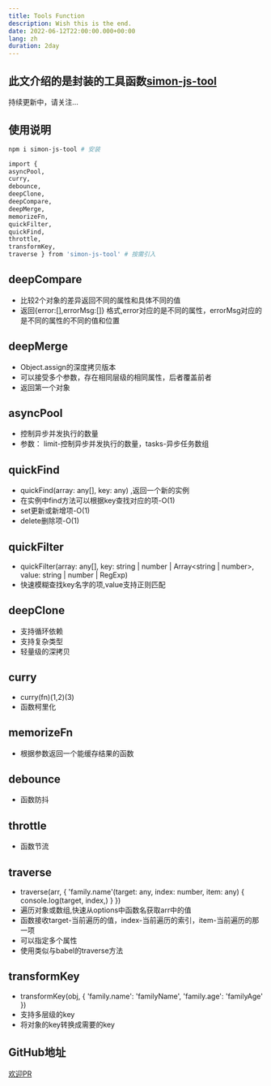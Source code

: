 ```yaml
---
title: Tools Function
description: Wish this is the end.
date: 2022-06-12T22:00:00.000+00:00
lang: zh
duration: 2day
---
```


## 此文介绍的是封装的工具函数[simon-js-tool](https://www.npmjs.com/package/simon-js-tool)
持续更新中，请关注...

## 使用说明
```bash
npm i simon-js-tool # 安装

import { 
asyncPool, 
curry, 
debounce, 
deepClone, 
deepCompare, 
deepMerge, 
memorizeFn, 
quickFilter, 
quickFind, 
throttle, 
transformKey, 
traverse } from 'simon-js-tool' # 按需引入

```


## deepCompare 
- 比较2个对象的差异返回不同的属性和具体不同的值
- 返回{error:[],errorMsg:[]} 格式,error对应的是不同的属性，errorMsg对应的是不同的属性的不同的值和位置

## deepMerge 
- Object.assign的深度拷贝版本
- 可以接受多个参数，存在相同层级的相同属性，后者覆盖前者
- 返回第一个对象

## asyncPool 
- 控制异步并发执行的数量
- 参数： limit-控制异步并发执行的数量，tasks-异步任务数组

## quickFind 
-  quickFind(array: any[], key: any) ,返回一个新的实例
- 在实例中find方法可以根据key查找对应的项-O(1)
- set更新或新增项-O(1)
- delete删除项-O(1)

## quickFilter 
- quickFilter(array: any[], key: string | number | Array<string | number>, value: string | number | RegExp)
- 快速模糊查找key名字的项,value支持正则匹配

## deepClone 
- 支持循环依赖
- 支持复杂类型
- 轻量级的深拷贝

## curry 
- curry(fn)(1,2)(3)
- 函数柯里化

## memorizeFn 
- 根据参数返回一个能缓存结果的函数

## debounce 
-  函数防抖

## throttle 
- 函数节流

## traverse 
- traverse(arr, { 'family.name'(target: any, index: number, item: any) { console.log(target, index,) } })
- 遍历对象或数组,快速从options中函数名获取arr中的值
- 函数接收target-当前遍历的值，index-当前遍历的索引，item-当前遍历的那一项
- 可以指定多个属性
- 使用类似与babel的traverse方法

## transformKey 
- transformKey(obj, { 'family.name': 'familyName', 'family.age': 'familyAge' })
- 支持多层级的key
- 将对象的key转换成需要的key
  
## GitHub地址
[欢迎PR](https://github.com/Simon-He95/simon-js-tool)
